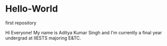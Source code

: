 # Hello-World
first repository

Hi Everyone!
My name is Aditya Kumar Singh and I'm currently a final year undergrad at IIESTS majoring E&TC.
